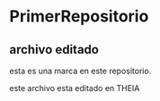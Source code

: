 # PrimerRepositorio

## archivo editado

esta es una marca en este repositorio.

este archivo esta editado en THEIA
